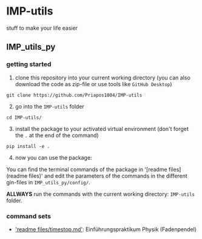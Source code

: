 # IMP-utils
stuff to make your life easier


## IMP_utils_py

### getting started

1. clone this repository into your current working directory (you can also download the code as zip-file or use tools like `GitHub Desktop`)

```
git clone https://github.com/Priapos1004/IMP-utils
```

2. go into the `IMP-utils` folder

```
cd IMP-utils/
```

3. install the package to your activated virtual environment (don't forget the `.` at the end of the command)

```
pip install -e .
```

4. now you can use the package:

You can find the terminal commands of the package in '[readme files](readme files)' and edit the parameters of the commands in the different gin-files in `IMP_utils_py/config/`.

**ALLWAYS** run the commands with the current working directory: `IMP-utils` folder.

### command sets

- ['readme files/timestop.md'](timestop): Einführungspraktikum Physik (Fadenpendel)

